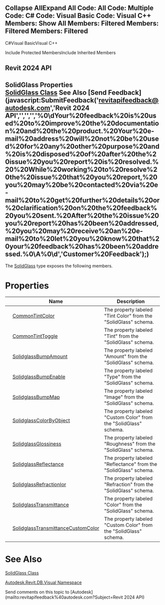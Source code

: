 ﻿

Collapse AllExpand All Code: All Code: Multiple Code: C# Code: Visual Basic Code: Visual C++  Members: Show All Members: Filtered Members: Filtered Members: Filtered   
---  
  
C#Visual BasicVisual C++

Include Protected MembersInclude Inherited Members

Revit 2024 API  
---  
SolidGlass Properties  
[SolidGlass Class](f21fb90a-9c1d-77eb-69c0-775582db84e7.md) See Also [Send Feedback](javascript:SubmitFeedback\('revitapifeedback@autodesk.com','Revit 2024 API','','','','%0\\dYour%20feedback%20is%20used%20to%20improve%20the%20documentation%20and%20the%20product.%20Your%20e-mail%20address%20will%20not%20be%20used%20for%20any%20other%20purpose%20and%20is%20disposed%20of%20after%20the%20issue%20you%20report%20is%20resolved.%20%20While%20working%20to%20resolve%20the%20issue%20that%20you%20report,%20you%20may%20be%20contacted%20via%20e-mail%20to%20get%20further%20details%20or%20clarification%20on%20the%20feedback%20you%20sent.%20After%20the%20issue%20you%20report%20has%20been%20addressed,%20you%20may%20receive%20an%20e-mail%20to%20let%20you%20know%20that%20your%20feedback%20has%20been%20addressed.%0\\A%0\\d','Customer%20Feedback'\);)  
---  
  
The [SolidGlass](f21fb90a-9c1d-77eb-69c0-775582db84e7.md) type exposes the following members.

# Properties

|  | Name | Description |
| --- | --- | --- |
|  | [CommonTintColor](b0655cc4-bc37-6732-2397-c63813b53be3.md) | The property labeled "Tint Color" from the "SolidGlass" schema. |
|  | [CommonTintToggle](c4595838-d99a-047f-8500-9e010ed0198e.md) | The property labeled "Tint" from the "SolidGlass" schema. |
|  | [SolidglassBumpAmount](32ee4374-a275-8963-e29a-2a2a4e98cfff.md) | The property labeled "Amount" from the "SolidGlass" schema. |
|  | [SolidglassBumpEnable](91117578-223f-0a52-324f-46d2abee1052.md) | The property labeled "Type" from the "SolidGlass" schema. |
|  | [SolidglassBumpMap](9e353d07-1e1f-fb34-7e7a-74b947795115.md) | The property labeled "Image" from the "SolidGlass" schema. |
|  | [SolidglassColorByObject](5d5c02ad-dd3e-978e-0296-2c36ff6031ec.md) | The property labeled "Custom Color" from the "SolidGlass" schema. |
|  | [SolidglassGlossiness](f48b3938-ffd3-75ac-aae9-ecca5979bda0.md) | The property labeled "Roughness" from the "SolidGlass" schema. |
|  | [SolidglassReflectance](cdfffa60-639d-7bab-c7ff-c0bcff325dd9.md) | The property labeled "Reflectance" from the "SolidGlass" schema. |
|  | [SolidglassRefractionIor](e014aa26-8ab1-2be7-1e2e-046ad73f81a0.md) | The property labeled "Refraction" from the "SolidGlass" schema. |
|  | [SolidglassTransmittance](2ca23814-372b-65d3-017a-e39c8ce50770.md) | The property labeled "Color" from the "SolidGlass" schema. |
|  | [SolidglassTransmittanceCustomColor](950c7f50-2c58-2a4c-417c-a27cba56bd56.md) | The property labeled "Custom Color" from the "SolidGlass" schema. |
  
# See Also

[SolidGlass Class](f21fb90a-9c1d-77eb-69c0-775582db84e7.md)

[Autodesk.Revit.DB.Visual Namespace](f5a10581-6ac2-be19-0e32-f87d05bc8b83.md)

Send comments on this topic to [Autodesk](mailto:revitapifeedback%40autodesk.com?Subject=Revit 2024 API)